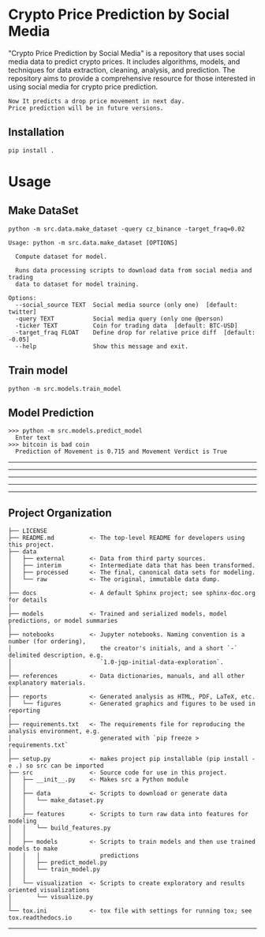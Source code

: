 Crypto Price Prediction by Social Media
==============================

"Crypto Price Prediction by Social Media" is a repository that uses social media data to predict crypto prices. It includes algorithms, models, and techniques for data extraction, cleaning, analysis, and prediction. The repository aims to provide a comprehensive resource for those interested in using social media for crypto price prediction.

```
Now It predicts a drop price movement in next day.
Price prediction will be in future versions.
```

Installation
------------

```
pip install .
```


Usage
==============================

Make DataSet
------------
```
python -m src.data.make_dataset -query cz_binance -target_fraq=0.02
```

```
Usage: python -m src.data.make_dataset [OPTIONS]

  Compute dataset for model.

  Runs data processing scripts to download data from social media and trading
  data to dataset for model training.

Options:
  --social_source TEXT  Social media source (only one)  [default: twitter]
  -query TEXT           Social media query (only one @person)
  -ticker TEXT          Coin for trading data  [default: BTC-USD]
  -target_fraq FLOAT    Define drop for relative price diff  [default: -0.05]
  --help                Show this message and exit.
```

Train model
------------
```
python -m src.models.train_model
```

Model Prediction
------------
```
>>> python -m src.models.predict_model
  Enter text
>>> bitcoin is bad coin
  Prediction of Movement is 0.715 and Movement Verdict is True
```

***
***
***
***
***

Project Organization
------------

    ├── LICENSE
    ├── README.md          <- The top-level README for developers using this project.
    ├── data
    │   ├── external       <- Data from third party sources.
    │   ├── interim        <- Intermediate data that has been transformed.
    │   ├── processed      <- The final, canonical data sets for modeling.
    │   └── raw            <- The original, immutable data dump.
    │
    ├── docs               <- A default Sphinx project; see sphinx-doc.org for details
    │
    ├── models             <- Trained and serialized models, model predictions, or model summaries
    │
    ├── notebooks          <- Jupyter notebooks. Naming convention is a number (for ordering),
    │                         the creator's initials, and a short `-` delimited description, e.g.
    │                         `1.0-jqp-initial-data-exploration`.
    │
    ├── references         <- Data dictionaries, manuals, and all other explanatory materials.
    │
    ├── reports            <- Generated analysis as HTML, PDF, LaTeX, etc.
    │   └── figures        <- Generated graphics and figures to be used in reporting
    │
    ├── requirements.txt   <- The requirements file for reproducing the analysis environment, e.g.
    │                         generated with `pip freeze > requirements.txt`
    │
    ├── setup.py           <- makes project pip installable (pip install -e .) so src can be imported
    ├── src                <- Source code for use in this project.
    │   ├── __init__.py    <- Makes src a Python module
    │   │
    │   ├── data           <- Scripts to download or generate data
    │   │   └── make_dataset.py
    │   │
    │   ├── features       <- Scripts to turn raw data into features for modeling
    │   │   └── build_features.py
    │   │
    │   ├── models         <- Scripts to train models and then use trained models to make
    │   │   │                 predictions
    │   │   ├── predict_model.py
    │   │   └── train_model.py
    │   │
    │   └── visualization  <- Scripts to create exploratory and results oriented visualizations
    │       └── visualize.py
    │
    └── tox.ini            <- tox file with settings for running tox; see tox.readthedocs.io


--------
